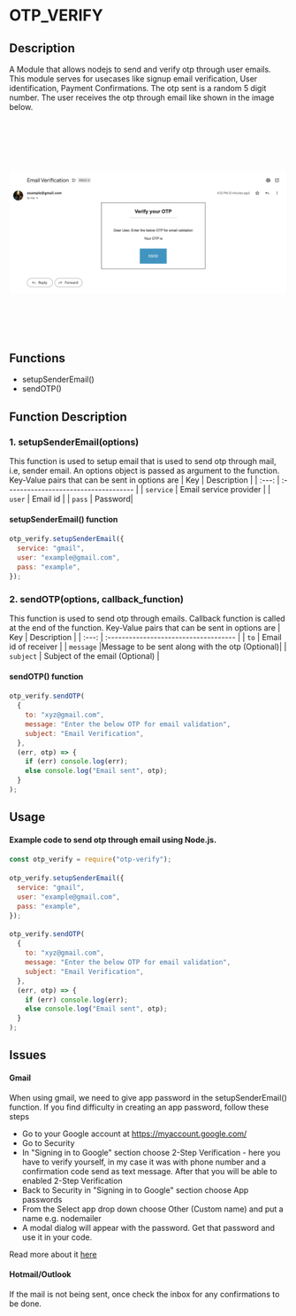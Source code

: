 # OTP_VERIFY

## Description

A Module that allows nodejs to send and verify otp through user emails. This module serves for usecases like signup email verification, User identification, Payment Confirmations.
The otp sent is a random 5 digit number. The user receives the otp through email like shown in the image below.

<h1 align="center">
	<br>
	<br>
	<img width="700" src="./Example.png" alt="Example">
	<br>
	<br>
	<br>
</h1>

## Functions

- setupSenderEmail()
- sendOTP()

## Function Description

### 1. setupSenderEmail(options)

This function is used to setup email that is used to send otp through mail, i.e, sender email.
An options object is passed as argument to the function.
Key-Value pairs that can be sent in options are
| Key | Description |
| :---: | :------------------------------------ |
| `service` | Email service provider |
| `user` | Email id |
| `pass` | Password|

#### setupSenderEmail() function

```js
otp_verify.setupSenderEmail({
  service: "gmail",
  user: "example@gmail.com",
  pass: "example",
});
```

### 2. sendOTP(options, callback_function)

This function is used to send otp through emails.
Callback function is called at the end of the function.
Key-Value pairs that can be sent in options are
| Key | Description |
| :---: | :------------------------------------ |
| `to` | Email id of receiver |
| `message` |Message to be sent along with the otp (Optional)|
| `subject` | Subject of the email (Optional) |

#### sendOTP() function

```js
otp_verify.sendOTP(
  {
    to: "xyz@gmail.com",
    message: "Enter the below OTP for email validation",
    subject: "Email Verification",
  },
  (err, otp) => {
    if (err) console.log(err);
    else console.log("Email sent", otp);
  }
);
```

## Usage

#### Example code to send otp through email using Node.js.

```js
const otp_verify = require("otp-verify");

otp_verify.setupSenderEmail({
  service: "gmail",
  user: "example@gmail.com",
  pass: "example",
});

otp_verify.sendOTP(
  {
    to: "xyz@gmail.com",
    message: "Enter the below OTP for email validation",
    subject: "Email Verification",
  },
  (err, otp) => {
    if (err) console.log(err);
    else console.log("Email sent", otp);
  }
);
```

## Issues

#### Gmail

When using gmail, we need to give app password in the setupSenderEmail() function. If you find difficulty in creating an app password, follow these steps

- Go to your Google account at https://myaccount.google.com/
- Go to Security
- In "Signing in to Google" section choose 2-Step Verification - here you have to verify yourself, in my case it was with phone number and a confirmation code send as text message. After that you will be able to enabled 2-Step Verification
- Back to Security in "Signing in to Google" section choose App passwords
- From the Select app drop down choose Other (Custom name) and put a name e.g. nodemailer
- A modal dialog will appear with the password. Get that password and use it in your code.

Read more about it [here](https://nodemailer.com/usage/using-gmail/)

#### Hotmail/Outlook

If the mail is not being sent, once check the inbox for any confirmations to be done.
